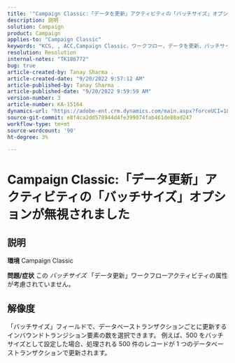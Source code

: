 ```yaml
---
title: '"Campaign Classic:「データを更新」アクティビティの「バッチサイズ」オプションが無視されました」'
description: 説明
solution: Campaign
product: Campaign
applies-to: "Campaign Classic"
keywords: "KCS, , ACC,Campaign Classic，ワークフロー，データを更新，バッチサイズ"
resolution: Resolution
internal-notes: "TK186772"
bug: true
article-created-by: Tanay Sharma .
article-created-date: "9/20/2022 9:57:12 AM"
article-published-by: Tanay Sharma .
article-published-date: "9/20/2022 9:59:59 AM"
version-number: 3
article-number: KA-15164
dynamics-url: "https://adobe-ent.crm.dynamics.com/main.aspx?forceUCI=1&pagetype=entityrecord&etn=knowledgearticle&id=e9123394-ca38-ed11-9db1-002248086735"
source-git-commit: e8f4ca2dd578944d4fe399074fab461de88ad247
workflow-type: tm+mt
source-wordcount: '90'
ht-degree: 3%

---
```


# Campaign Classic:「データ更新」アクティビティの「バッチサイズ」オプションが無視されました

## 説明

<b>環境</b>
Campaign Classic


<b>問題/症状</b>
この *バッチサイズ* 「データ更新」ワークフローアクティビティの属性が考慮されていません。




## 解像度


「バッチサイズ」フィールドで、データベーストランザクションごとに更新するインバウンドトランジション要素の数を選択できます。 例えば、500 をバッチサイズとして設定した場合、処理される 500 件のレコードが 1 つのデータベーストランザクションで更新されます。


